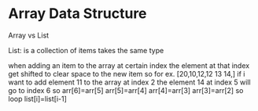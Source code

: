 # Array Data Structure

Array vs List

List: is a collection of items takes the same type

when adding an item to the array at certain index the element at that index get shifted to clear space to the new item
so for ex.
[20,10,12,12 13 14,]
if i want to add element 11 to the array at index 2
the element 14 at index 5 will go to index 6 so
arr[6]=arr[5]
arr[5]=arr[4]
arr[4]=arr[3]
arr[3]=arr[2]
so loop list[i]=list[i-1]
